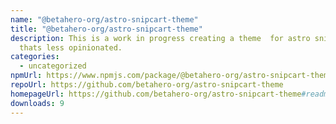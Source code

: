 ```yaml
---
name: "@betahero-org/astro-snipcart-theme"
title: "@betahero-org/astro-snipcart-theme"
description: This is a work in progress creating a theme  for astro snipcart
  thats less opinionated.
categories:
  - uncategorized
npmUrl: https://www.npmjs.com/package/@betahero-org/astro-snipcart-theme
repoUrl: https://github.com/betahero-org/astro-snipcart-theme
homepageUrl: https://github.com/betahero-org/astro-snipcart-theme#readme
downloads: 9
---
```

